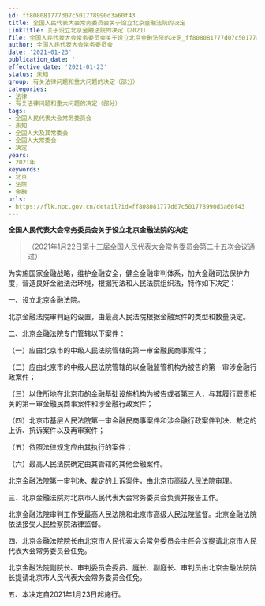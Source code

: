 ```yaml
---
id: ff808081777d07c501778990d3a60f43
title: 全国人民代表大会常务委员会关于设立北京金融法院的决定
LinkTitle: 关于设立北京金融法院的决定（2021）
file: 全国人民代表大会常务委员会关于设立北京金融法院的决定_ff808081777d07c501778990d3a60f43.docx
author: 全国人民代表大会常务委员会
date: '2021-01-23'
publication_date: ''
effective_date: '2021-01-23'
status: 未知
group: 有关法律问题和重大问题的决定（部分）
categories:
- 法律
- 有关法律问题和重大问题的决定（部分）
tags:
- 全国人民代表大会常务委员会
- 未知
- 全国人大及其常委会
- 全国人大常委会
- 决定
years:
- 2021年
keywords:
- 北京
- 法院
- 金融
urls:
- https://flk.npc.gov.cn/detail?id=ff808081777d07c501778990d3a60f43
---
```


**全国人民代表大会常务委员会关于设立北京金融法院的决定**

> （2021年1月22日第十三届全国人民代表大会常务委员会第二十五次会议通过）

为实施国家金融战略，维护金融安全，健全金融审判体系，加大金融司法保护力度，营造良好金融法治环境，根据宪法和人民法院组织法，特作如下决定：

一、设立北京金融法院。

北京金融法院审判庭的设置，由最高人民法院根据金融案件的类型和数量决定。

二、北京金融法院专门管辖以下案件：

（一）应由北京市的中级人民法院管辖的第一审金融民商事案件；

（二）应由北京市的中级人民法院管辖的以金融监管机构为被告的第一审涉金融行政案件；

（三）以住所地在北京市的金融基础设施机构为被告或者第三人，与其履行职责相关的第一审金融民商事案件和涉金融行政案件；

（四）北京市基层人民法院第一审金融民商事案件和涉金融行政案件判决、裁定的上诉、抗诉案件以及再审案件；

（五）依照法律规定应由其执行的案件；

（六）最高人民法院确定由其管辖的其他金融案件。

北京金融法院第一审判决、裁定的上诉案件，由北京市高级人民法院审理。

三、北京金融法院对北京市人民代表大会常务委员会负责并报告工作。

北京金融法院审判工作受最高人民法院和北京市高级人民法院监督。北京金融法院依法接受人民检察院法律监督。

四、北京金融法院院长由北京市人民代表大会常务委员会主任会议提请北京市人民代表大会常务委员会任免。

北京金融法院副院长、审判委员会委员、庭长、副庭长、审判员由北京金融法院院长提请北京市人民代表大会常务委员会任免。

五、本决定自2021年1月23日起施行。
